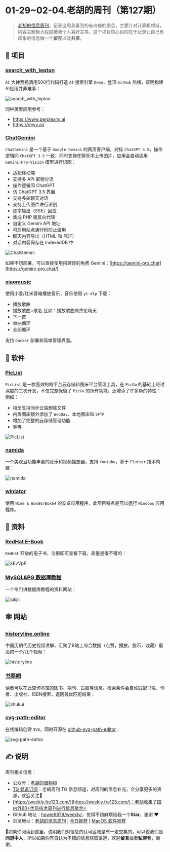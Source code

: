 # 01-29~02-04.老胡的周刊（第127期）

> [老胡的信息周刊](https://weekly.howie6879.com/)，记录这周我看到的有价值的信息，主要针对计算机领域，内容主题极大程度被我个人喜好主导。这个项目核心目的在于记录让自己有印象的信息做一个**留存**以及**共享**。

## 🎯 项目

### [search_with_lepton](https://github.com/leptonai/search_with_lepton)

`AI` 大神贾扬清用500行代码打造 `AI` 搜索引擎  `Demo`，登顶 `GitHub` 热榜，证明构建AI应用并非难事：

![search_with_lepton](https://images-1252557999.file.myqcloud.com/uPic/search_with_lepton.png)

同种类型应用参考：

- https://www.perplexity.ai
- https://devv.ai/

### [ChatGemini](https://github.com/bclswl0827/ChatGemini)

`ChatGemini` 是一个基于 `Google Gemini` 的网页客户端，对标 `ChatGPT 3.5`，操作逻辑同 `ChatGPT 3.5` 一致，同时支持在聊天中上传图片，应用会自动调用 `Gemini-Pro-Vision` 模型进行识图：

- 适配移动端
- 支持多 API 密钥分流
- 操作逻辑同 ChatGPT
- 仿 ChatGPT 3.5 界面
- 支持多轮聊天对话
- 支持上传图片进行识别
- 逐字输出（SSE）回应
- 集成 PHP 版反向代理
- 自定义 Gemini API 地址
- 可启用站点通行码防止滥用
- 聊天内容导出（HTML 和 PDF）
- 对话内容保存在 IndexedDB 中

![ChatGemini](https://images-1252557999.file.myqcloud.com/uPic/ChatGemini.jpg)

如果不想部署，可以直接使用搭建好的免费 Gemini：[https://gemini-pro.chat](https://gemini-pro.chat/)

### [xiaomusic](https://github.com/hanxi/xiaomusic)

使用小爱/红米音箱播放音乐，音乐使用 `yt-dlp` 下载：

- 播放歌曲
- 播放歌曲+歌名 比如：播放歌曲周杰伦晴天
- 下一首
- 单曲循环
- 全部循环

支持 `Docker` 部署和简单管理界面。

## 🤖 软件

### [PicList](https://github.com/Kuingsmile/PicList)

`PicList` 是一款高效的跨平台云存储和图床平台管理工具，在 `PicGo` 的基础上经过深度的二次开发，不仅完整保留了 `PicGo` 的所有功能，还增添了许多新的特性：例如：

- 相册支持同步云端删除文件
- 内置图床额外添加了 `WebDav`、本地图床和 `SFTP`
- 增加了完整的云存储管理功能
- 等等

![PicList](https://images-1252557999.file.myqcloud.com/uPic/PicList.jpg)

### [namida](https://github.com/namidaco/namida)

一个美观且功能丰富的音乐和视频播放器，支持 `Youtube`，基于 `Flutter` 技术构建：

![namida](https://images-1252557999.file.myqcloud.com/uPic/namida.jpg)

### [winlator](https://github.com/brunodev85/winlator)

使用 `Wine & Box86/Box64` 的安卓应用程序，此项目特点是可以运行 `Windows` 应用程序。

## 👀 资料

### [RedHat E-Book](https://developers.redhat.com/e-books)

`RedHat` 开放的电子书，注册即可查看下载，质量是很不错的：

![kEvVpP](https://images-1252557999.file.myqcloud.com/uPic/kEvVpP.jpg)

### [MySQL&PG 数据库教程](https://www.sjkjc.com/mysql/)

一个专门讲数据库教程的资料网站：

![sjkjc](https://images-1252557999.file.myqcloud.com/uPic/sjkjc.jpg)

## 🕸 网站

### [historyline.online](https://github.com/liujuntao123/chines-history-video)

中国历朝代历史视频讲解，汇聚了B站上综合数据（点赞，播放，投币，收藏）最高的一个/几个视频：

![historyline](https://images-1252557999.file.myqcloud.com/uPic/historyline.jpg)

### [书葵網](https://www.shukui.net/)

读者可以在此查询本馆的图书、期刊、古籍等信息。检索条件会自动匹配书名、作者、出版社、ISBN搜索，返回最优匹配结果：

![shukui](https://images-1252557999.file.myqcloud.com/uPic/shukui.jpg)

### [svg-path-editor](https://yqnn.github.io/svg-path-editor/)

在线编辑创建 `SVG`，同时开源在 [github-svg-path-editor](https://github.com/Yqnn/svg-path-editor)：

![svg-path-editor](https://images-1252557999.file.myqcloud.com/uPic/svg-path-editor.jpg)

## ✍️ 说明

周刊相关信息：

- 公众号：[老胡的储物柜](https://images-1252557999.file.myqcloud.com/uPic/ETIbMe.jpg)
- [TG 频道订阅](https://t.me/howie_weekly)：老胡周刊 TG 信息频道，对周刊的信息补充，会分享更多的资源，欢迎关注👏
- [https://weekly.fre123.com/](https://weekly.fre123.com/)：老胡收集了国内外60+优质技术周刊进行信息聚合🔥
- Github 地址：[howie6879/weekly/](https://github.com/howie6879/weekly/)，觉得不错麻烦给我一个**Star**，谢谢 ❤️
- 浏览地址：[老胡的信息周刊](https://weekly.howie6879.com) | [今日推荐](https://weekly.howie6879.com/recommend/index.html) | [MacOS 软件推荐](https://weekly.howie6879.com/soft/mac.html)

🙌如果你阅读到这里，说明我们对信息的认可区域是有一定交集的，可以说我们是**同道中人**，所以如果你有自认为不错的信息获取渠道，欢迎**留言**或者**私聊**我，谢谢。
